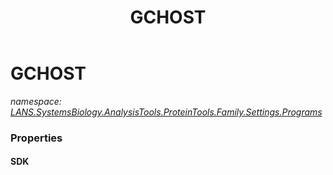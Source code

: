 ﻿---
title: GCHOST
---

# GCHOST
_namespace: [LANS.SystemsBiology.AnalysisTools.ProteinTools.Family.Settings.Programs](N-LANS.SystemsBiology.AnalysisTools.ProteinTools.Family.Settings.Programs.html)_






### Properties

#### SDK

